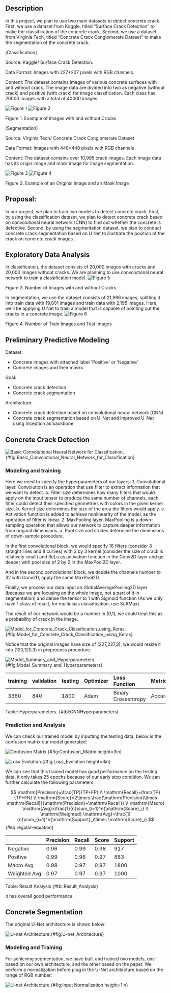 ## Description

In this project, we plan to use two main datasets to detect concrete crack. First, we use a dataset from Kaggle, titled “Surface Crack Detection” to make the classification of the concrete crack. Second, we use a dataset from Virginia Tech, titled “Concrete Crack Conglomerate Dataset” to make the segmentation of the concrete crack.

[Classification]

Source: Kaggle/ Surface Crack Detection.

Data Format: Images with 227*227 pixels with RGB channels.

Content: The dataset contains images of various concrete surfaces with and without crack. The image data are divided into two as negative (without crack) and positive (with crack) for image classification. Each class has 20000 images with a total of 40000 images.

![Figure 1](../fig1_neg_1.png)
![Figure 2](../fig2_pos_1.png)

Figure 1. Example of Images with and without Cracks



[Segmentation]

Source: Virginia Tech/ Concrete Crack Conglomerate Dataset

Data Format: Images with 448*448 pixels with RGB channels

Content: The dataset contains over 10,995 crack images. Each image data has its origin image and mask image for image segmentation.

![Figure 3](../fig3_ori_1.png)
![Figure 4](../fig4_segged_1.png)

Figure 2. Example of an Original Image and an Mask Image


## Proposal:

In our project, we plan to train two models to detect concrete crack. First, by using the classification dataset, we plan to detect concrete crack based on convolutional neural network (CNN) to find out whether the concrete is defective. Second, by using the segmentation dataset, we plan to conduct concrete crack segmentation based on U Net to illustrate the position of the crack on concrete crack images.


## Exploratory Data Analysis

In classification, the dataset consists of 20,000 images with cracks and 20,000 images without cracks. We are planning to use convolutional neural network to train a classification model.
![Figure 5](../fig5_plot_cla.png)

Figure 3. Number of Images with and without Cracks

In segmentation, we use the dataset consists of 21,996 images, splitting it into train data with 19,801 images and train data with 2,195 images. Here, we’ll be applying U Net to train a model that is capable of pointing out the cracks in a concrete image.
![Figure 6](../fig6_plot_seg.png)

Figure 4. Number of Train Images and Test Images


## Preliminary Predictive Modeling

Dataset: 

- Concrete images with attached label 'Positive' or 'Negative'
- Concrete images and their masks

Goal:

- Concrete crack detection
- Concrete crack segmentation

Architecture:

- Concrete crack detection based on convolutional neural network (CNN)
- Concrete crack segmentation based on U-Net and improved U-Net using Inception as backbone

## Concrete Crack Detection 

![
**Basic Convolutional Neural Network for Classification.**
](./images/Basic_Convolutional_Neural_Network_for_Classification.png "Wide image"){#fig:Basic_Convolutional_Neural_Network_for_Classification}

### Modeling and training 
Here we need to specify the hyperparameters of our layers:
    1. Convolutional layer. Convolution is an operation that use filter to extract information that we want to detect. 
        a. Filter size determines how many filters that would apply on the input tensor to produce the same number of channels, each filter could detect their specified geometries with colors in the given kernel size. 
        b. Kernel size determines the size of the area the filters would apply. 
        c. Activation function is added to achieve nonlinearity of the model, as the operation of filter is linear.
    2. MaxPooling layer. MaxPooling is a down-sampling operation that allows our network to capture deeper information from original dimensions. 
        a. Pool size and strides determine the dimensions of down-sample procedure. 
     
In the first convolutional block, we would specify 16 filters (consider 8 straight lines and 8 curves) with 3 by 3 kernel (consider the size of crack is relatively small) and ReLu as activation function in the Conv2D layer and go deeper with pool size of 2 by 2 in the MaxPool2D layer.

And in the second convolutional block, we double the channels number to 32 with Conv2D, apply the same MaxPool2D.

Finally, we process our data input an GlobalAveragePooling2D layer (because we are focusing on the whole image, not a part of it in segmentation) and dense the tensor to 1 with Sigmoid function (As we only have 1 class of result, for multiclass classification, use SoftMax).

The result of our network would be a number in (0,1), we could treat this as a probability of crack in the image.

![
**Model_for_Concrete_Crack_Classification_using_Keras.**
](./images/Model_for_Concrete_Crack_Classification_using_Keras.png "Wide image"){#fig:Model_for_Concrete_Crack_Classification_using_Keras}

Notice that the original images have size of (227,227,3), we would resize it into (120,120,3) in preprocess procedure.

![
**Model_Summary_and_Hyperparameters.**
](./images/Model_Summary_and_Hyperparameters.png "Wide image"){#fig:Model_Summary_and_Hyperparameters}

| training   | validation | testing    | Optimizer | Loss Function | Metrics | Epochs |
|:-----------|:------|:------|:------|:------|:------|:------|
| 3360 | 840  | 1800 | Adam | Binary Crossentropy | Accuracy | 100 | 

Table: Hyperparameters.
{#tbl:CNNHyperparameters}

### Prediction and Analysis 

We can check our trained model by inputting the testing data, below is the confusion matrix our model generated:

![
**Confusion Matrix.**
](./images/Confusion_Matrix.png "Square image"){#fig:Confusion_Matrix height=3in}

![
**Loss Evolution.**
](./images/Loss_Evolution.png "Tall image"){#fig:Loss_Evolution height=3in}

We can see that this trained model has good performance on the testing data, it only takes 25 epochs because of our early stop condition.
We can further calculate the following parameters:

$$
\mathrm{Precision}=\frac{TP}{TP+FP}
\\
\mathrm{Recall}=\frac{TP}{TP+FN}
\\
\mathrm{Score}=2\times \frac{\mathrm{Precision}\times \mathrm{Recall}}{\mathrm{Precision}+\mathrm{Recall}}
\\
\mathrm{Macro} \mathrm{Avg}=\frac{1}{n}\sum_{i=1}^n{\mathrm{Score}_i}
\\
\mathrm{Weighted} \mathrm{Avg}=\frac{1}{n}\sum_{i=1}^n{\mathrm{Support}_i\times \mathrm{Score}_i}
$${#eq:regular-equation}

| | Precision | Recall | Score | Support |
|:-----------|:------|:------|:------|:------|
| Negative	| 0.96|	0.99 | 0.98 | 917 | 
| Positive | 0.99 | 0.96 | 0.97 | 883 |	
| Macro Avg | 0.98 | 0.97 | 0.97 | 1800 |	
| Weighted Avg | 0.97 | 0.97 | 0.97 | 1000 |	


Table: Result Analysis
{#tbl:Result_Analysis}

It has overall good performance.

## Concrete Segmentation 

The original U-Net architecture is shown below:

![
**U-net Architecture.**
](./images/U-net_Architecture.png "Wide image"){#fig:U-net_Architecture}

### Modeling and Training 

For achieving segmentation, we have built and trained two models, one based on our own architecture, and the other based on the paper. 
We perform a normalization before plug in the U-Net architecture based on the range of RGB number:

![
**U-net Architecture.**
](./images/Input_Normalization.png "Tall image"){#fig:Input Normalization height=1in}

